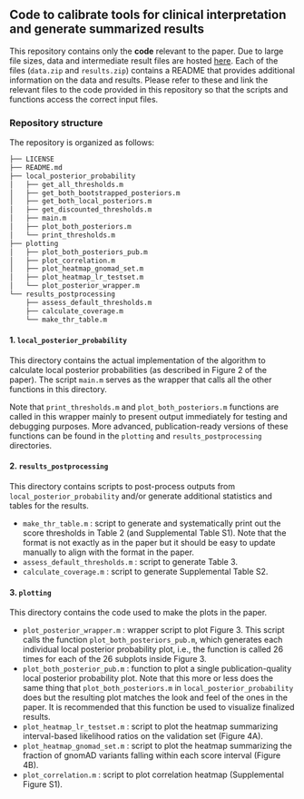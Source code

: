 ## Code to calibrate tools for clinical interpretation and generate summarized results

This repository contains only the **code** relevant to the paper. Due to large file sizes, data and intermediate result files are hosted [here](https://mountsinai.box.com/s/x9nlvdxaqgznfy6sn7fo3je4qz99huc8). Each of the files (`data.zip` and `results.zip`) contains a README that provides additional information on the data and results. Please refer to these and link the relevant files to the code provided in this repository so that the scripts and functions access the correct input files.

### Repository structure

The repository is organized as follows:
```bash
├── LICENSE
├── README.md
├── local_posterior_probability
│   ├── get_all_thresholds.m
│   ├── get_both_bootstrapped_posteriors.m
│   ├── get_both_local_posteriors.m
│   ├── get_discounted_thresholds.m
│   ├── main.m
│   ├── plot_both_posteriors.m
│   └── print_thresholds.m
├── plotting
│   ├── plot_both_posteriors_pub.m
│   ├── plot_correlation.m
│   ├── plot_heatmap_gnomad_set.m
│   ├── plot_heatmap_lr_testset.m
│   └── plot_posterior_wrapper.m
└── results_postprocessing
    ├── assess_default_thresholds.m
    ├── calculate_coverage.m
    └── make_thr_table.m
```

#### 1. `local_posterior_probability`

This directory contains the actual implementation of the algorithm to calculate local posterior probabilities (as described in Figure 2 of the paper). The script `main.m` serves as the wrapper that calls all the other functions in this directory.

Note that `print_thresholds.m` and `plot_both_posteriors.m` functions are called in this wrapper mainly to present output immediately for testing and debugging purposes. More advanced, publication-ready versions of these functions can be found in the `plotting` and `results_postprocessing` directories.


#### 2. `results_postprocessing`

This directory contains scripts to post-process outputs from `local_posterior_probability` and/or generate additional statistics and tables for the results.
* `make_thr_table.m` : script to generate and systematically print out the score thresholds in Table 2 (and Supplemental Table S1). Note that the format is not exactly as in the paper but it should be easy to update manually to align with the format in the paper.
* `assess_default_thresholds.m` : script to generate Table 3.
* `calculate_coverage.m` : script to generate Supplemental Table S2.


#### 3. `plotting`

This directory contains the code used to make the plots in the paper.
* `plot_posterior_wrapper.m` : wrapper script to plot Figure 3. This script calls the function `plot_both_posteriors_pub.m`, which generates each individual local posterior probability plot, i.e., the function is called 26 times for each of the 26 subplots inside Figure 3.
* `plot_both_posterior_pub.m` : function to plot a single publication-quality local posterior probability plot. Note that this more or less does the same thing that `plot_both_posteriors.m` in `local_posterior_probability` does but the resulting plot matches the look and feel of the ones in the paper. It is recommended that this function be used to visualize finalized results.
* `plot_heatmap_lr_testset.m` : script to plot the heatmap summarizing interval-based likelihood ratios on the validation set (Figure 4A).
* `plot_heatmap_gnomad_set.m` : script to plot the heatmap summarizing the fraction of gnomAD variants falling within each score interval (Figure 4B).
* `plot_correlation.m` : script to plot correlation heatmap (Supplemental Figure S1).
